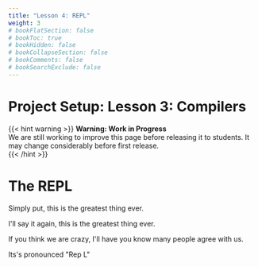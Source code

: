 ```yaml
---
title: "Lesson 4: REPL"
weight: 3
# bookFlatSection: false
# bookToc: true
# bookHidden: false
# bookCollapseSection: false
# bookComments: false
# bookSearchExclude: false
---
```


# Project Setup: Lesson 3: Compilers

{{< hint warning >}}
**Warning: Work in Progress**  
We are still working to improve this page before releasing it to
students. It may change considerably before first release.  
{{< /hint >}}


 # The REPL
 Simply put, this is the greatest thing ever. 

 I'll say it again, this is the greatest thing ever.

 If you think we are crazy, I'll have you know many people agree with us.



Its's pronounced "Rep L"